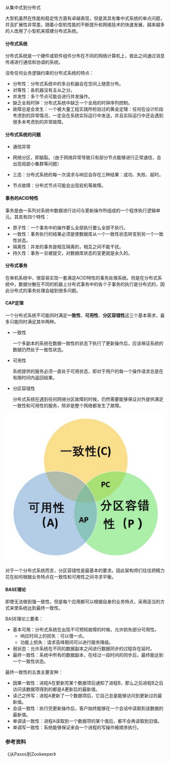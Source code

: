 从集中式到分布式

大型机虽然在性能和稳定性方面有卓越表现，但是其具有集中式系统的单点问题，并且扩展性非常差。随着小型机性能的不断提升和网络技术的快速发展，越来越多的人改用了小型机来搭建分布式系统。

#### 分布式系统

分布式系统是一个硬件或软件组件分布在不同的网络计算机上，彼此之间通过消息传递进行通信和协调的系统。

没有任何业务逻辑约束的分布式系统的特点：

- 分布性：分布式系统中的多台机器会在空间上随意分布。
- 对等性：各机器没有主从之分。
- 并发性：多个节点可能会进行并发操作。
- 缺乏全局时钟：分布式系统中缺乏一个全局的时钟序列控制。
- 故障总是会发生：一个被大量工程实践所检验过的黄金定理：任何在设计阶段考虑到的异常情况，一定会在系统实际运行中发送，并且实际运行中还会遇到很多未考虑到的异常故障。

#### 分布式系统的问题

- 通信异常

- 网络分区，即脑裂。（由于网络异常导致只有部分节点能够进行正常通信，会出现局部小集群等问题）

- 三态：分布式系统的每一次请求与响应会存在三种结果：成功、失败、超时。

- 节点故障：分布式节点可能会出现宕机等故障。

#### 事务的ACID特性

事务是由一系列对系统中数据进行访问与更新操作所组成的一个程序执行逻辑单元。其具有四个特性：

- 原子性：一个事务中的操作要么全部执行要么全部不执行。
- 一致性：事务执行的结果必须是使数据库从一个一致性状态转变到另一个一致性状态。
- 隔离性：并发的事务是相互隔离的，相互之间不能干扰。
- 持久性：事务一旦被提交，对数据库状态的变更就是永久的。

#### 分布式事务

在单机系统中，很容易实现一套满足ACID特性的事务处理系统。但是在分布式系统中，数据分散在不同的机器上分布式事务中的各个子事务的执行是分布式的，因此分布式的事务处理会碰到很多问题。

#### CAP定理

一个分布式系统不可能同时满足**一致性**、**可用性**、**分区容错性**这三个基本需求，最多只能同时满足其中两种。

- 一致性

  一个多副本的系统在数据一致性的状态下执行了更新操作后，应该保证系统的数据仍然处于一致性状态。

- 可用性

  系统提供的服务必须一直处于可用状态，即对于用户的每一个操作请求总是在有限时间内返回结果。

- 分区容错性

  分布式系统在遇到任何网络分区故障的时候，仍然需要能够保证对外提供满足一致性和可用性的服务，除非是整个网络都发生了故障。

![image-20190730155052026](assets/image-20190730155052026.png)



对于一个分布式系统而言，分区容错性是最基本的要求。因此架构师们往往把精力花在如何根据业务特点在一致性和可用性之间寻求平衡。

#### BASE理论

即使无法做到强一致性，但是每个应用都可以根据自身的业务特点，采用适当的方式来使系统达到最终一致性。

BASE理论三要素：

- 基本可用：分布式系统在出现不可预知故障的时候，允许损失部分可用性。
  - 响应时间上的损失：可以慢一点。
  - 功能上损失：请求高峰期间可以进行服务降级。
- 弱状态：允许系统在不同的数据副本之间进行数据同步的过程存在延时。
- 最终一致性：系统中所有的数据副本，在经过一段时间的同步后，最终能达到一个一致性状态。

最终一致性的五类主要变种：

- 因果一致性：进程A在更新完某个数据项后通知了进程B，那么之后进程B之后访问该数据项得到的都是A更新后的最新值。
- 读己之所写：进程A更新了一个数据项后，它自己总是能够访问到更新过的最新值。
- 会话一致性：执行完更新操作后，客户始终能够在一个会话中读取到该数据的最新值。
- 单调读一致性：进程A读取到一个数据项的某个值后，都不会再读取到旧值。
- 单调写一致性：系统能够保证来自一个进程的写操作被顺序执行。



### 参考资料

《从Paxos到Zookeeper》


